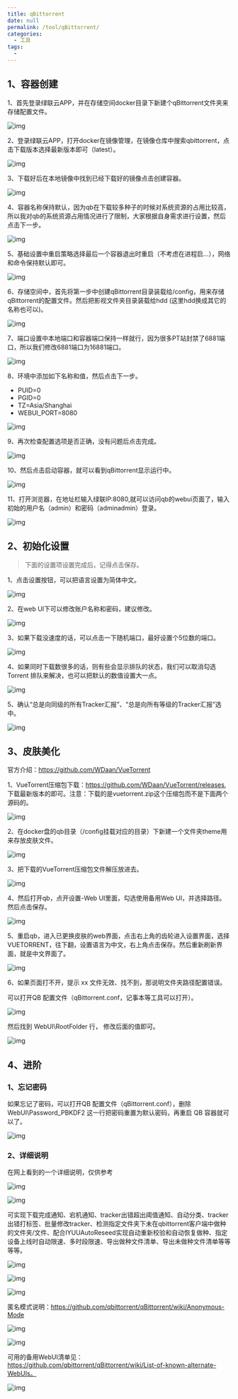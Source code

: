 ```yaml
---
title: qBittorrent
date: null
permalink: /tool/qBittorrent/
categories: 
  - 工具
tags: 
  - 
---
```

## 1、容器创建

1、首先登录绿联云APP，并在存储空间docker目录下新建个qBittorrent文件夹来存储配置文件。

![img](./img/0101.png)

2、登录绿联云APP，打开docker在镜像管理，在镜像仓库中搜索qbittorrent，点击下载版本选择最新版本即可（latest）。

![img](./img/0102.png)

3、下载好后在本地镜像中找到已经下载好的镜像点击创建容器。

![img](./img/0103.png)

4、容器名称保持默认，因为qb在下载较多种子的时候对系统资源的占用比较高，所以我对qb的系统资源占用情况进行了限制，大家根据自身需求进行设置，然后点击下一步。

![img](./img/0104.png)

5、基础设置中重启策略选择最后一个容器退出时重启（不考虑在进程启...），网络和命令保持默认即可。

![img](./img/0105.png)

6、存储空间中，首先将第一步中创建qBittorrent目录装载给/config，用来存储qBittorrent的配置文件。然后把影视文件夹目录装载给hdd (这里hdd换成其它的名称也可以)。

![img](./img/0106.png)

7、端口设置中本地端口和容器端口保持一样就行，因为很多PT站封禁了6881端口，所以我们修改6881端口为16881端口。

![img](./img/0107.png)

8、环境中添加如下名称和值，然后点击下一步。
- PUID=0
- PGID=0
- TZ=Asia/Shanghai
- WEBUI_PORT=8080

![img](./img/0108.png)

9、再次检查配置选项是否正确，没有问题后点击完成。

![img](./img/0109.png)

10、然后点击启动容器，就可以看到qBittorrent显示运行中。

![img](./img/0110.png)

11、打开浏览器，在地址栏输入绿联IP:8080,就可以访问qb的webui页面了，输入初始的用户名（admin）和密码（adminadmin）登录。

![img](./img/0111.png)

## 2、初始化设置

>下面的设置项设置完成后，记得点击保存。

1、点击设置按钮，可以把语言设置为简体中文。

![img](./img/0112.png)

2、在web UI下可以修改账户名称和密码，建议修改。

![img](./img/0113.png)

3、如果下载没速度的话，可以点击一下随机端口，最好设置个5位数的端口。

![img](./img/0114.png)

4、如果同时下载数很多的话，则有些会显示排队的状态，我们可以取消勾选Torrent 排队来解决，也可以把默认的数值设置大一点。

![img](./img/0115.png)

5、确认“总是向同级的所有Tracker汇报”、“总是向所有等级的Tracker汇报”选中。

![img](./img/0116.png)

## 3、皮肤美化

官方介绍：<https://github.com/WDaan/VueTorrent>

1、VueTorrent压缩包下载：<https://github.com/WDaan/VueTorrent/releases>,下载最新版本的即可。注意：下载的是vuetorrent.zip这个压缩包而不是下面两个源码的。

![img](./img/0117.png)

2、在docker盘的qb目录（/config挂载对应的目录）下新建一个文件夹theme用来存放皮肤文件。

![img](./img/0118.png)

3、把下载的VueTorrent压缩包文件解压放进去。

![img](./img/0119.png)

4、然后打开qb，点开设置-Web UI里面，勾选使用备用Web UI，并选择路径。然后点击保存。

![img](./img/0120.png)

5、重启qb，进入已更换皮肤的web界面，点击右上角的齿轮进入设置界面，选择VUETORRENT，往下翻，设置语言为中文，右上角点击保存。然后重新刷新界面，就是中文界面了。

![img](./img/0121.png)

6、如果页面打不开，提示 xx 文件无效、找不到，那说明文件夹路径配置错误。

可以打开QB 配置文件（qBittorrent.conf，记事本等工具可以打开）。

![img](./img/0122.png)

然后找到 WebUI\RootFolder 行， 修改后面的值即可。

![img](./img/0123.png)

## 4、进阶

### 1、忘记密码

如果忘记了密码，可以打开QB 配置文件（qBittorrent.conf），删除 WebUI\Password_PBKDF2 这一行把密码重置为默认密码，再重启 QB 容器就可以了。

![img](./img/0124.png)

### 2、详细说明

在网上看到的一个详细说明，仅供参考


![img](./img/0125.png)


![img](./img/0126.png)

可实现下载完成通知、宕机通知、tracker出错超出阈值通知、自动分类、tracker出错打标签、批量修改tracker、检测指定文件夹下未在qbittorrent客户端中做种的文件夹/文件、配合IYUUAutoReseed实现自动重新校验和自动恢复做种、指定设备上线时自动限速、多时段限速、导出做种文件清单、导出未做种文件清单等等等等。

![img](./img/0127.png)


![img](./img/0128.png)


![img](./img/0129.png)

匿名模式说明：https://github.com/qbittorrent/qBittorrent/wiki/Anonymous-Mode

![img](./img/0130.png)


![img](./img/0131.png)

可用的备用WebUI清单见：https://github.com/qbittorrent/qBittorrent/wiki/List-of-known-alternate-WebUIs。

![img](./img/0132.png)